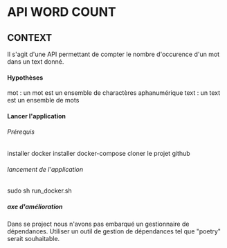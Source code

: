 # API WORD COUNT

## CONTEXT

Il s'agit d'une API permettant de compter le nombre d'occurence d'un mot dans un text donné.

#### Hypothèses

mot : un mot est un ensemble de charactères aphanumérique 
text : un text est un ensemble de mots

#### Lancer l'application 

###### Prérequis
installer docker 
installer docker-compose
cloner le projet github 
###### lancement de l'application 
sudo sh  run_docker.sh

##### axe d'amélioration 
Dans se project nous n'avons pas embarqué un gestionnaire de dépendances. Utiliser un outil de 
gestion de dépendances tel que "poetry" serait souhaitable.








